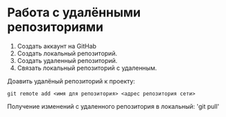 # **Работа с удалёнными репозиториями**

1. Создать аккаунт на GitHab
2. Создать локальный репозиторий.
3. Создать удаленный репозиторий.
4. Связать локальный репозиторий с удаленным.

Доавить удалёный репозиторий к проекту:
```
git remote add <имя для репозитория> <адрес репозитория сети>
```
Получение изменений с удаленного репозитория в локальный: 'git pull'
